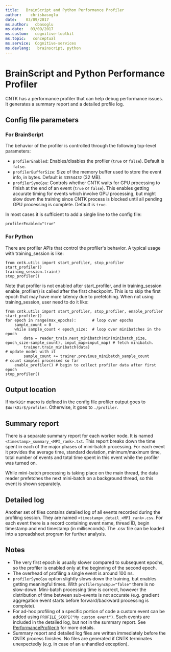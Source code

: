 ```yaml
---
title:   BrainScript and Python Performance Profiler
author:    chrisbasoglu
date:    03/09/2017
ms.author:   cbasoglu
ms.date:   03/09/2017
ms.custom:   cognitive-toolkit
ms.topic:   conceptual
ms.service:  Cognitive-services
ms.devlang:   brainscript, python
---
```


# BrainScript and Python Performance Profiler


CNTK has a performance profiler that can help debug performance issues. It generates a summary report and a detailed profile log.

## Config file parameters

### For BrainScript

The behavior of the profiler is controlled through the following top-level parameters:
* `profilerEnabled`: Enables/disables the profiler (`true` or `false`). Default is `false`.
* `profilerBufferSize`: Size of the memory buffer used to store the event info, in bytes. Default is `33554432` (32 MB).
* `profilerSyncGpu`: Controls whether CNTK waits for GPU processing to finish at the end of an event (`true` or `false`). This enables getting accurate timing for events which involve GPU processing, but might slow down the training since CNTK process is blocked until all pending GPU processing is complete. Default is `true`.

In most cases it is sufficient to add a single line to the config file:

    profilerEnabled="true"
    
### For Python

There are profiler APIs that control the profiler's behavior. A typical usage with training_session is like:

    from cntk.utils import start_profiler, stop_profiler
    start_profiler()
    training_session.train()
    stop_profiler()

Note that profiler is not enabled after start_profiler, and in training_session enable_profiler() is called after the first checkpoint. This is to skip the first epoch that may have more latency due to prefetching. When not using training_session, user need to do it like:

    from cntk.utils import start_profiler, stop_profiler, enable_profiler
    start_profiler()        
    for epoch in range(max_epochs):       # loop over epochs
        sample_count = 0
        while sample_count < epoch_size:  # loop over minibatches in the epoch
            data = reader_train.next_minibatch(min(minibatch_size, epoch_size-sample_count), input_map=input_map) # fetch minibatch.
            trainer.train_minibatch(data)                                   # update model with it
            sample_count += trainer.previous_minibatch_sample_count         # count samples processed so far
        enable_profiler() # begin to collect profiler data after first epoch
    stop_profiler()

## Output location

If `WorkDir` macro is defined in the config file profiler output goes to `$WorkDir$/profiler`. Otherwise, it goes to `./profiler`.

## Summary report

There is a separate summary report for each worker node. It is named `<timestamp>_summary_<MPI_rank>.txt`. This report breaks down the time spent in each of the major phases of mini-batch processing. For each event it provides the average time, standard deviation, minimum/maximum time, total number of events and total time spent in this event while the profiler was turned on.

While mini-batch processing is taking place on the main thread, the data reader prefetches the next mini-batch on a background thread, so this event is shown separately.

## Detailed log
Another set of files contains detailed log of all events recorded during the profiling session. They are named `<timestamp>_detail_<MPI_rank>.csv`. For each event there is a record containing event name, thread ID, begin timestamp and end timestamp (in milliseconds). The .csv file can be loaded into a spreadsheet program for further analysis.

## Notes
* The very first epoch is usually slower compared to subsequent epochs, so the profiler is enabled only at the beginning of the second epoch.
* The overhead of profiling a single event is around 100 ns.
* `profilerSyncGpu` option slightly slows down the training, but enables getting meaningful times. With `profilerSyncGpu="false"` there is no slow-down. Mini-batch processing time is correct, however the distribution of time between sub-events is not accurate (e.g. gradient aggregation event starts before forward/backward processing is complete).
* For ad-hoc profiling of a specific portion of code a custom event can be added using `PROFILE_SCOPE("My custom event")`. Such events are included in the detailed log, but not in the summary report. See [PerformanceProfiler.h](https://github.com/Microsoft/CNTK/blob/master/Source/PerformanceProfilerDll/PerformanceProfiler.h) for more details.
* Summary report and detailed log files are written immediately before the CNTK process finishes. No files are generated if CNTK terminates unexpectedly (e.g. in case of an unhandled exception).